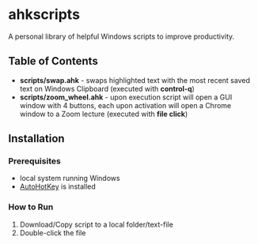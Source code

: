 # ahkscripts
A personal library of helpful Windows scripts to improve productivity.

## Table of Contents

- **scripts/swap.ahk** - swaps highlighted text with the most recent saved text on Windows Clipboard (executed with **control-q**)
- **scripts/zoom_wheel.ahk** - upon execution script will open a GUI window with 4 buttons, each upon activation will open a Chrome window to a Zoom lecture (executed with **file click**)

## Installation

### Prerequisites
- local system running Windows
- [AutoHotKey](https://www.autohotkey.com/) is installed

### How to Run
1. Download/Copy script to a local folder/text-file
2. Double-click the file
